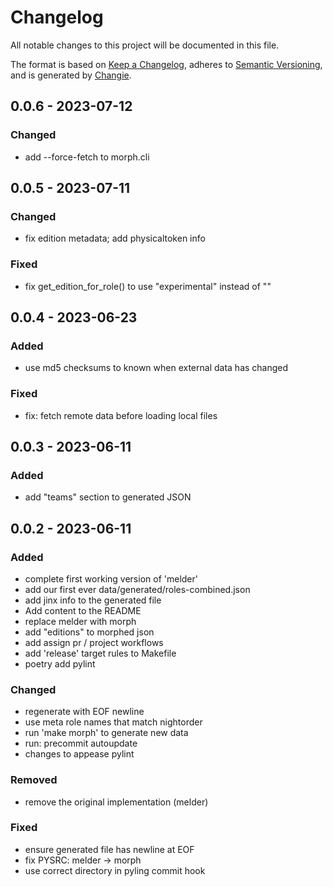 # Changelog
All notable changes to this project will be documented in this file.

The format is based on [Keep a Changelog](https://keepachangelog.com/en/1.0.0/),
adheres to [Semantic Versioning](https://semver.org/spec/v2.0.0.html),
and is generated by [Changie](https://github.com/miniscruff/changie).

## 0.0.6 - 2023-07-12

### Changed

* add --force-fetch to morph.cli
## 0.0.5 - 2023-07-11

### Changed

* fix edition metadata; add physicaltoken info
### Fixed

* fix get_edition_for_role() to use "experimental" instead of ""
## 0.0.4 - 2023-06-23

### Added

* use md5 checksums to known when external data has changed
### Fixed

* fix: fetch remote data before loading local files
## 0.0.3 - 2023-06-11

### Added

* add "teams" section to generated JSON
## 0.0.2 - 2023-06-11

### Added

* complete first working version of 'melder'
* add our first ever data/generated/roles-combined.json
* add jinx info to the generated file
* Add content to the README
* replace melder with morph
* add "editions" to morphed json
* add assign pr / project workflows
* add 'release' target rules to Makefile
* poetry add pylint
### Changed

* regenerate with EOF newline
* use meta role names that match nightorder
* run 'make morph' to generate new data
* run: precommit autoupdate
* changes to appease pylint
### Removed

* remove the original implementation (melder)
### Fixed

* ensure generated file has newline at EOF
* fix PYSRC: melder -> morph
* use correct directory in pyling commit hook